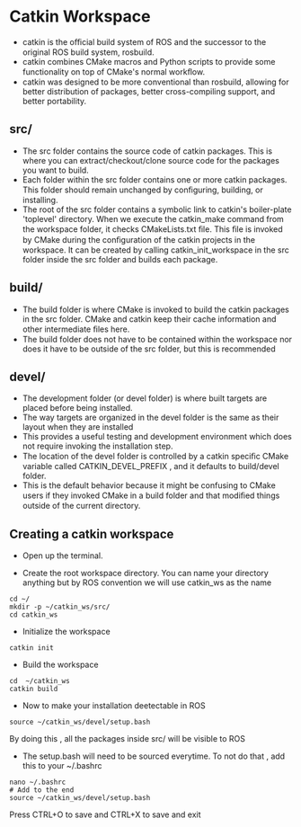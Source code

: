 # Catkin Workspace

* catkin is the oﬃcial build system of ROS and the successor to the original ROS build system, rosbuild.
* catkin combines CMake macros and Python scripts to provide some functionality on top of CMake's normal workﬂow.
* catkin was designed to be more conventional than rosbuild, allowing for better distribution of packages, better cross-compiling support, and better portability.

## src/

* The src folder contains the source code of catkin packages. This is where you can extract/checkout/clone source code for the packages you want to build.
* Each folder within the src folder contains one or more catkin packages. This folder should remain unchanged by conﬁguring, building, or installing.
* The root of the src folder contains a symbolic link to catkin's boiler-plate 'toplevel' directory. When we execute the catkin_make command from the workspace folder, it checks CMakeLists.txt ﬁle. This ﬁle is invoked by CMake during the conﬁguration of the catkin projects in the workspace. It can be created by calling catkin_init_workspace in the src folder inside the src folder and builds each package.

## build/

* The build folder is where CMake is invoked to build the catkin packages in the src folder. CMake and catkin keep their cache information and other intermediate ﬁles here.
* The build folder does not have to be contained within the workspace nor does it have to be outside of the src folder, but this is recommended

## devel/

* The development folder (or devel folder) is where built targets are placed before being installed.
* The way targets are organized in the devel folder is the same as their layout when they are installed
* This provides a useful testing and development environment which does not require invoking the installation step.
* The location of the devel folder is controlled by a catkin speciﬁc CMake variable called CATKIN_DEVEL_PREFIX , and it defaults to build/devel folder.
* This is the default behavior because it might be confusing to CMake users if they invoked CMake in a build folder and that modiﬁed things outside of the current directory.

## Creating a catkin workspace

* Open up the terminal.

* Create the root workspace directory. You can name your directory anything but by ROS convention we will use catkin_ws as the name

```shell
cd ~/
mkdir -p ~/catkin_ws/src/
cd catkin_ws
```

* Initialize the workspace

```shell
catkin init
```

* Build the workspace

```shell
cd  ~/catkin_ws
catkin build
```

* Now to make your installation deetectable in ROS 

```shell
source ~/catkin_ws/devel/setup.bash
```

By doing this , all the packages inside src/ will be visible to ROS 

* The setup.bash will need to be sourced everytime. To not do that , add this to your ~/.bashrc

```shell
nano ~/.bashrc
# Add to the end
source ~/catkin_ws/devel/setup.bash
```

Press CTRL+O to save and CTRL+X to save and exit
